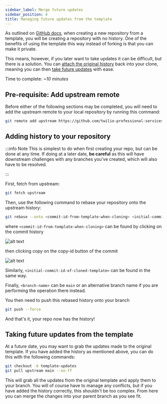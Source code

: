 ```yaml
---
sidebar_label: Merge future updates
sidebar_position: 4
title: Managing future updates from the template
---
```


As outlined on [GitHub docs](https://docs.github.com/en/repositories/creating-and-managing-repositories/creating-a-repository-from-a-template), when creating a new repository from a template, you will be creating a repository with no history. One of the benefits of using the template this way instead of forking is that you can make it private.

This means, however, if you later want to take updates it can be difficult, but there is a solution.  You can [attach the original history](#adding-history-to-your-repository) back into your clone, meaning you can then [take future updates](#taking-future-updates-from-the-template) with ease.


Time to complete: _~10 minutes_

## Pre-requisite: Add upstream remote

Before either of the following sections may be completed, you will need to add the upstream remote to your local repository by running this command:

```bash
git remote add upstream https://github.com/twilio-professional-services/flex-project-template.git
```

## Adding history to your repository

:::info Note
This is simplest to do when first creating your repo, but can be done at any time. If doing at a later date, **be careful** as this will have downstream challenges with any branches you've created, which will also have to be resolved.

:::

First, fetch from upstream:

```bash
git fetch upstream
```

Then, use the following command to rebase your repository onto the upstream history:

```bash
git rebase --onto <commit-id-from-template-when-cloning> <initial-commit-id-of-cloned-template> <branch-name>
```

where `<commit-id-from-template-when-cloning>` can be found by clicking on the commit history

![alt text](/img/guides/get-repository-commit-id-01.png)

then clicking copy on the copy-id button of the commit

![alt text](/img/guides/get-repository-commit-id-02.png)

Similarly, `<initial-commit-id-of-cloned-template>` can be found in the same way.

Finally, `<branch-name>` can be `main` or an alternative branch name if you are performing the operation there instead.

You then need to push this rebased history onto your branch

```bash
git push --force
```

And that's it, your repo now has the history!

## Taking future updates from the template

At a future date, you may want to grab the updates made to the original template. If you have added the history as mentioned above, you can do this with the following commands:

```bash
git checkout -b template-updates
git pull upstream main --no-ff
```

This will grab all the updates from the original template and apply them to your branch. You will of course have to manage any conflicts, but if you have added the history correctly, this shouldn't be too complex. From here you can merge the changes into your parent branch as you see fit.
